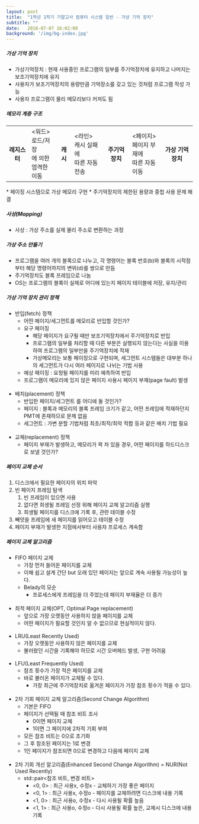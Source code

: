 ```yaml
---
layout: post
title:  "1학년 1학기 기말고사 컴퓨터 시스템 일반 - 가상 기억 장치"
subtitle: ""
date:   2018-07-07 16:02:00
background: '/img/bg-index.jpg'
---
```


##### 가상 기억 장치
* 가상기억장치 : 현재 사용중인 프로그램의 일부를 주기억장치에 유지하고 나머지는 보조기억장치에 유지
* 사용자가 보조기억장치의 용량만큼 기억장소를 갖고 있는 것처럼 프로그램 작성 가능
* 사용자 프로그램이 물리 메모리보다 커져도 됨

##### 메모리 계층 구조
<table>
  <tr> <th>레지스터</th> <td>&lt;워드&gt;<br>로드/저장<br>에 의한<br>엄격한 이동</td> <th>캐시</th> <td>&lt;라인&gt;<br>캐시 실패에<br>따른 자동 전송</td> <th>주기억장치</th> <td>&lt;페이지&gt;<br>페이지 부재에<br>따른 자동 이동</td> <th>가상 기억 장치</th> </tr>
</table>
* 페이징 시스템으로 가상 메모리 구현
* 주기억장치의 제한된 용량과 중첩 사용 문제 해결

##### 사상(Mapping)
* 사상 : 가상 주소를 실제 물리 주소로 변환하는 과정

##### 가상 주소 만들기
* 프로그램을 여러 개의 블록으로 나누고, 각 명령어는 블록 번호(b)와 블록의 시작점부터 해당 명령어까지의 변위(d)를 쌍으로 만듬
* 주기억장치도 블록 프레임으로 나눔
* OS는 프로그램의 블록이 실제로 어디에 있는지 페이지 테이블에 저장, 유지/관리

##### 가상 기억 장치 관리 정책
* 반입(fetch) 정책
  * 어떤 페이지/세그먼트를 메모리로 반입할 것인가?
  * 요구 페이징
    * 해당 페이지가 요구될 때만 보조기억장치에서 주기억장치로 반입
    * 프로그램의 일부를 처리할 때 다른 부분은 실행되지 않는다는 사실을 이용하여 프로그램의 일부만을 주기억장치에 적재
    * 가상메모리는 보통 페이징으로 구현되며, 세그먼트 시스템들은 대부분 하나의 세그먼트가 다시 여러 페이지로 나뉘는 기법 사용
  * 예상 페이징 : 요청될 페이지를 미리 예측하여 반입
  * 프로그램이 메모리에 있지 않은 페이지 사용시 페이지 부재(page fault) 발생<br><br>
* 배치(placement) 정책
  * 반입한 페이지/세그먼트 를 어디에 둘 것인가?
  * 페이지 : 블록과 메모리의 블록 프레임 크기가 같고, 어떤 프레임에 적재하던지 PMT에 존재하므로 문제 없음
  * 세그먼트 : 가변 분할 기법처럼 최초/최적/최악 적합 등과 같은 배치 기법 필요<br><br>
* 교체(replacement) 정책
  * 페이지 부재가 발생하고, 메모리가 꽉 차 있을 경우, 어떤 페이지를 하드디스크로 보낼 것인가?

##### 페이지 교체 순서
<ol>
  <li>디스크에서 필요한 페이지의 위치 파악</li>
  <li>
    빈 페이지 프레임 탐색<br>
    <ol>
      <li>빈 프레임이 있으면 사용</li>
      <li>없다면 희생될 프레임 선정 위해 페이지 교체 알고리즘 실행</li>
      <li>희생될 페이지를 디스크에 기록 후, 관련 테이블 수정</li>
    </ol>
  </li>
  <li>빼앗을 프레임에 새 페이지를 읽어오고 테이블 수정</li>
  <li>페이지 부재가 발생한 지점에서부터 사용자 프로세스 계속함</li>
</ol>

##### 페이지 교체 알고리즘
* FIFO 페이지 교체
  * 가장 먼저 들어온 페이지를 교체
  * 이해 쉽고 설계 간단 but 오래 있던 페이지는 앞으로 계속 사용될 가능성이 높다.
  * Belady의 모순
    * 프로세스에게 프레임을 더 주었는데 페이지 부재율은 더 증가<br><br>
* 최적 페이지 교체(OPT, Optimal Page replacement)
  * 앞으로 가장 오랫동안 사용하지 않을 페이지를 교체
  * 어떤 페이지가 필요할 것인지 알 수 없으므로 현실적이지 않다.<br><br>
* LRU(Least Recently Used)
  * 가장 오랫동안 사용하지 않은 페이지를 교체
  * 불러왔던 시간을 기록해야 하므로 시간 오버헤드 발생, 구현 어려움<br><br>
* LFU(Least Frequently Used)
  * 참조 횟수가 가장 적은 페이지를 교체
  * 바로 불러온 페이지가 교체될 수 있다.
    * 가장 최근에 주기억장치로 옮겨온 페이지가 가장 참조 횟수가 적을 수 있다.<br><br>
* 2차 기회 페이지 교체 알고리즘(Second Change Algorithm)
  * 기본은 FIFO
  * 페이지가 선택될 때 참조 비트 조사
    * 0이면 페이지 교체
    * 1이면 그 페이지에 2차적 기회 부여
  * 모든 참조 비트는 0으로 초기화
  * 그 후 참조된 페이지는 1로 변경
  * 1인 페이지가 참조되면 0으로 변경하고 다음에 페이지 교체<br><br>
* 2차 기회 개선 알고리즘(Enhanced Second Change Algorithm) = NUR(Not Used Recently)
  * std::pair&lt;참조 비트, 변경 비트&gt;
    * &lt;0, 0&gt; : 최근 사용x, 수정x - 교체하기 가장 좋은 페이지
    * &lt;0, 1&gt; : 최근 사용x, 수정o - 페이지를 교체하려면 디스크에 내용 기록
    * &lt;1, 0&gt; : 최근 사용o, 수정x - 다시 사용될 확률 높음
    * &lt;1, 1&gt; : 최근 사용o, 수정o - 다시 사용될 확률 높은, 교체시 디스크에 내용 기록
